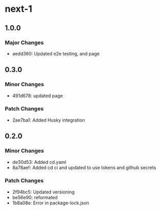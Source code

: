 # next-1

## 1.0.0

### Major Changes

- aedd360: Updated e2e testing, and page

## 0.3.0

### Minor Changes

- 491d678: updated page

### Patch Changes

- 2ae7ba1: Added Husky integration

## 0.2.0

### Minor Changes

- de30d53: Added cd.yaml
- 8a78aef: Added cd ci and updated to use tokens and github secrets

### Patch Changes

- 2f94bc5: Updated versioning
- be56e90: reformated
- 1b8a08e: Error in package-lock.json
